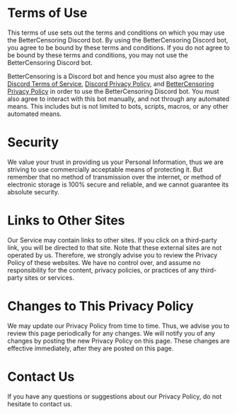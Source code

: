 # Terms of Use
This terms of use sets out the terms and conditions on which you may use the BetterCensoring Discord bot. By using the BetterCensoring Discord bot, you agree to be bound by these terms and conditions. If you do not agree to be bound by these terms and conditions, you may not use the BetterCensoring Discord bot.

BetterCensoring is a Discord bot and hence you must also agree to the [Discord Terms of Service](https://discord.com/terms), [Discord Privacy Policy](https://discord.com/privacy), and [BetterCensoring Privacy Policy](https://github.com/jotslo/bettercensoring/blob/master/docs/PRIVACY.md) in order to use the BetterCensoring Discord bot. You must also agree to interact with this bot manually, and not through any automated means. This includes but is not limited to bots, scripts, macros, or any other automated means.

# Security
We value your trust in providing us your Personal Information, thus we are striving to use commercially acceptable means of protecting it. But remember that no method of transmission over the internet, or method of electronic storage is 100% secure and reliable, and we cannot guarantee its absolute security.

# Links to Other Sites
Our Service may contain links to other sites. If you click on a third-party link, you will be directed to that site. Note that these external sites are not operated by us. Therefore, we strongly advise you to review the Privacy Policy of these websites. We have no control over, and assume no responsibility for the content, privacy policies, or practices of any third-party sites or services.

# Changes to This Privacy Policy
We may update our Privacy Policy from time to time. Thus, we advise you to review this page periodically for any changes. We will notify you of any changes by posting the new Privacy Policy on this page. These changes are effective immediately, after they are posted on this page.

# Contact Us
If you have any questions or suggestions about our Privacy Policy, do not hesitate to contact us.
